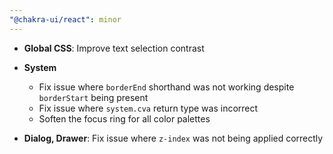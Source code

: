 ```yaml
---
"@chakra-ui/react": minor
---
```


- **Global CSS**: Improve text selection contrast

- **System**

  - Fix issue where `borderEnd` shorthand was not working despite `borderStart`
    being present
  - Fix issue where `system.cva` return type was incorrect
  - Soften the focus ring for all color palettes

- **Dialog, Drawer**: Fix issue where `z-index` was not being applied correctly
